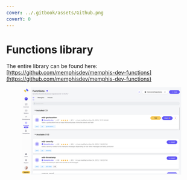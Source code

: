 ```yaml
---
cover: ../.gitbook/assets/Github.png
coverY: 0
---
```


# Functions library

The entire library can be found here: [https://github.com/memphisdev/memphis-dev-functions](https://github.com/memphisdev/memphis-dev-functions)

<figure><img src="../.gitbook/assets/Screenshot 2023-11-25 at 0.34.14.png" alt=""><figcaption></figcaption></figure>
